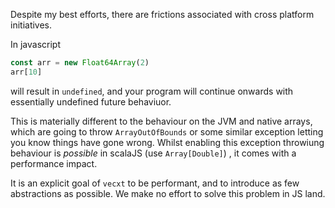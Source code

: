 Despite my best efforts, there are frictions associated with cross platform initiatives. 

In javascript

```javascript
const arr = new Float64Array(2)
arr[10]
```

will result in `undefined`, and your program will continue onwards with essentially undefined future behaviuor.

This is materially different to the behaviour on the JVM and native arrays, which are going to throw `ArrayOutOfBounds` or some similar exception letting you know things have gone wrong. Whilst enabling this  exception throwiung behaviour is _possible_ in scalaJS (use `Array[Double]`) , it comes with a performance impact. 

It is an explicit goal of `vecxt` to be performant, and to introduce as few abstractions as possible. We make no effort to solve this problem in JS land.